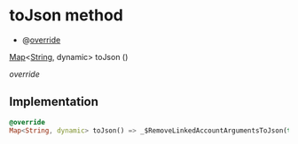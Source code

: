


# toJson method







- @[override](https://api.flutter.dev/flutter/dart-core/override-constant.html)

[Map](https://api.flutter.dev/flutter/dart-core/Map-class.html)&lt;[String](https://api.flutter.dev/flutter/dart-core/String-class.html), dynamic> toJson
()

_override_






## Implementation

```dart
@override
Map<String, dynamic> toJson() => _$RemoveLinkedAccountArgumentsToJson(this);
```







